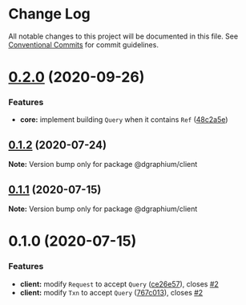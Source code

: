 # Change Log

All notable changes to this project will be documented in this file.
See [Conventional Commits](https://conventionalcommits.org) for commit guidelines.

# [0.2.0](https://github.com/binier/dgraphium/compare/@dgraphium/client@0.1.2...@dgraphium/client@0.2.0) (2020-09-26)


### Features

* **core:** implement building `Query` when it contains `Ref` ([48c2a5e](https://github.com/binier/dgraphium/commit/48c2a5e49dd44072533da8f6ab368d814df7833f))





## [0.1.2](https://github.com/binier/dgraphium/compare/@dgraphium/client@0.1.1...@dgraphium/client@0.1.2) (2020-07-24)

**Note:** Version bump only for package @dgraphium/client





## [0.1.1](https://github.com/binier/dgraphium/compare/@dgraphium/client@0.1.0...@dgraphium/client@0.1.1) (2020-07-15)

**Note:** Version bump only for package @dgraphium/client





# 0.1.0 (2020-07-15)


### Features

* **client:** modify `Request` to accept `Query` ([ce26e57](https://github.com/binier/dgraphium/commit/ce26e5755fa2e551b09eeb90a33ee13b9889c303)), closes [#2](https://github.com/binier/dgraphium/issues/2)
* **client:** modify `Txn` to accept `Query` ([767c013](https://github.com/binier/dgraphium/commit/767c01368281d3e819071ce617e09dda50c58c57)), closes [#2](https://github.com/binier/dgraphium/issues/2)
